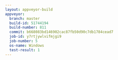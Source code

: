 ```yaml
---
layout: appveyor-build
appveyor:
  branch: master
  build-id: 51744194
  build-number: 811
  commit: b668083bd146902cac87fb50d90c7db1784cead7
  job-id: y7rtjywlvifmjgi9
  job-number: 5
  os-name: Windows
  test-result: 1
---
```

